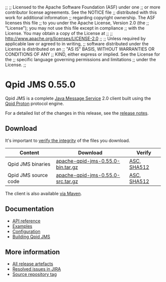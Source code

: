 ;;
;; Licensed to the Apache Software Foundation (ASF) under one
;; or more contributor license agreements.  See the NOTICE file
;; distributed with this work for additional information
;; regarding copyright ownership.  The ASF licenses this file
;; to you under the Apache License, Version 2.0 (the
;; "License"); you may not use this file except in compliance
;; with the License.  You may obtain a copy of the License at
;;
;;   http://www.apache.org/licenses/LICENSE-2.0
;;
;; Unless required by applicable law or agreed to in writing,
;; software distributed under the License is distributed on an
;; "AS IS" BASIS, WITHOUT WARRANTIES OR CONDITIONS OF ANY
;; KIND, either express or implied.  See the License for the
;; specific language governing permissions and limitations
;; under the License.
;;

# Qpid JMS 0.55.0

Qpid JMS is a complete [Java Message Service][jms] 2.0 client built
using the [Qpid Proton]({{site_url}}/proton/index.html) protocol engine.

For a detailed list of the changes in this release, see the [release
notes](release-notes.html).

[jms]: http://en.wikipedia.org/wiki/Java_Message_Service

## Download

It's important to [verify the
integrity]({{site_url}}/download.html#verify-what-you-download) of the
files you download.

| Content | Download | Verify |
|---------|----------|--------|
| Qpid JMS binaries | [apache-qpid-jms-0.55.0-bin.tar.gz](http://archive.apache.org/dist/qpid/jms/0.55.0/apache-qpid-jms-0.55.0-bin.tar.gz) | [ASC](https://archive.apache.org/dist/qpid/jms/0.55.0/apache-qpid-jms-0.55.0-bin.tar.gz.asc), [SHA512](https://archive.apache.org/dist/qpid/jms/0.55.0/apache-qpid-jms-0.55.0-bin.tar.gz.sha512) |
| Qpid JMS source code | [apache-qpid-jms-0.55.0-src.tar.gz](http://archive.apache.org/dist/qpid/jms/0.55.0/apache-qpid-jms-0.55.0-src.tar.gz) | [ASC](https://archive.apache.org/dist/qpid/jms/0.55.0/apache-qpid-jms-0.55.0-src.tar.gz.asc), [SHA512](https://archive.apache.org/dist/qpid/jms/0.55.0/apache-qpid-jms-0.55.0-src.tar.gz.sha512) |

The client is also available [via Maven]({{site_url}}/maven.html).

## Documentation


<div class="two-column" markdown="1">

 - [API reference](http://docs.oracle.com/javaee/7/api/javax/jms/package-summary.html)
 - [Examples](https://github.com/apache/qpid-jms/tree/0.55.0/qpid-jms-examples)
 - [Configuration](docs/index.html)
 - [Building Qpid JMS](building.html)

</div>


## More information

 - [All release artefacts](http://archive.apache.org/dist/qpid/jms/0.55.0)
 - [Resolved issues in JIRA](https://issues.apache.org/jira/issues/?jql=project+%3D+QPIDJMS+AND+fixVersion+%3D+%270.55.0%27+AND+resolution+%3D+%27fixed%27+ORDER+BY+priority+DESC)
 - [Source repository tag](https://gitbox.apache.org/repos/asf/qpid-jms.git/tree/refs/tags/0.55.0)

<script type="text/javascript">
  _deferredFunctions.push(function() {
      if ("0.55.0" === "{{current_jms_release}}") {
          _modifyCurrentReleaseLinks();
      }
  });
</script>